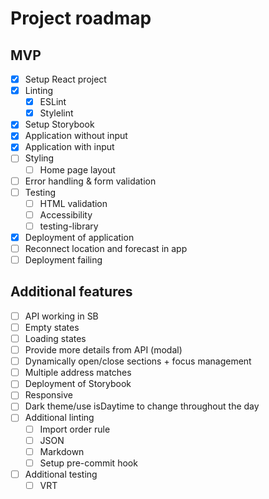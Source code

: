 # Project roadmap

## MVP
- [x] Setup React project
- [x] Linting
    - [x] ESLint
    - [x] Stylelint
- [x] Setup Storybook
- [x] Application without input
- [x] Application with input
- [ ] Styling
    - [ ] Home page layout
- [ ] Error handling & form validation
- [ ] Testing
    - [ ] HTML validation
    - [ ] Accessibility
    - [ ] testing-library
- [x] Deployment of application
- [ ] Reconnect location and forecast in app
- [ ] Deployment failing

## Additional features
- [ ] API working in SB
- [ ] Empty states
- [ ] Loading states
- [ ] Provide more details from API  (modal)
- [ ] Dynamically open/close sections + focus management
- [ ] Multiple address matches
- [ ] Deployment of Storybook
- [ ] Responsive
- [ ] Dark theme/use isDaytime to change throughout the day
- [ ] Additional linting
    - [ ] Import order rule
    - [ ] JSON
    - [ ] Markdown
    - [ ] Setup pre-commit hook
- [ ] Additional testing
    - [ ] VRT
